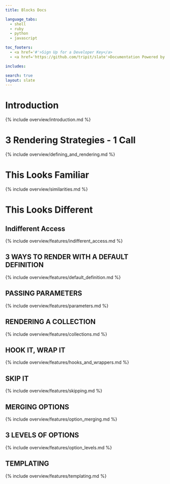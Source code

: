 ```yaml
---
title: Blocks Docs

language_tabs:
  - shell
  - ruby
  - python
  - javascript

toc_footers:
  - <a href='#'>Sign Up for a Developer Key</a>
  - <a href='https://github.com/tripit/slate'>Documentation Powered by Slate</a>

includes:

search: true
layout: slate
---
```


# Introduction

{% include overview/introduction.md %}

# 3 Rendering Strategies - 1 Call
{% include overview/defining_and_rendering.md %}

# This Looks Familiar
{% include overview/similarities.md %}

# This Looks Different

## Indifferent Access
{% include overview/features/indifferent_access.md %}

## 3 WAYS TO RENDER WITH A DEFAULT DEFINITION
{% include overview/features/default_definition.md %}

## PASSING PARAMETERS
{% include overview/features/parameters.md %}

## RENDERING A COLLECTION
{% include overview/features/collections.md %}

## HOOK IT, WRAP IT
{% include overview/features/hooks_and_wrappers.md %}

## SKIP IT
{% include overview/features/skipping.md %}

## MERGING OPTIONS
{% include overview/features/option_merging.md %}

## 3 LEVELS OF OPTIONS
{% include overview/features/option_levels.md %}

## TEMPLATING
{% include overview/features/templating.md %}




